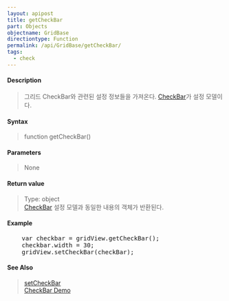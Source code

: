 ```yaml
---
layout: apipost
title: getCheckBar
part: Objects
objectname: GridBase
directiontype: Function
permalink: /api/GridBase/getCheckBar/
tags:
  - check
---
```



#### Description

> 그리드 CheckBar와 관련된 설정 정보들을 가져온다. [CheckBar](/api/types/CheckBar/)가 설정 모델이다.  

#### Syntax

> function getCheckBar()  

#### Parameters

> None  

#### Return value

> Type: object  
> [CheckBar](/api/types/CheckBar/) 설정 모델과 동일한 내용의 객체가 반환된다.  

#### Example

<pre class="prettyprint">
    var checkbar = gridView.getCheckBar();
    checkbar.width = 30;
    gridView.setCheckBar(checkBar);
</pre>

#### See Also
> [setCheckBar](/api/GridBase/setCheckBar)  
> [CheckBar Demo](http://demo.realgrid.com/Demo/CheckBar)